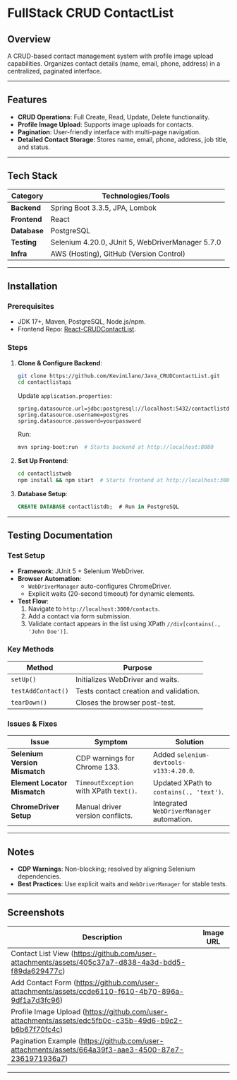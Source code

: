 ﻿# FullStack CRUD ContactList

## Overview
A CRUD-based contact management system with profile image upload capabilities. Organizes contact details (name, email, phone, address) in a centralized, paginated interface.

---

## Features
- **CRUD Operations**: Full Create, Read, Update, Delete functionality.
- **Profile Image Upload**: Supports image uploads for contacts.
- **Pagination**: User-friendly interface with multi-page navigation.
- **Detailed Contact Storage**: Stores name, email, phone, address, job title, and status.

---

## Tech Stack
| Category       | Technologies/Tools                                  |  
|----------------|----------------------------------------------------|  
| **Backend**    | Spring Boot 3.3.5, JPA, Lombok                     |  
| **Frontend**   | React                                              |  
| **Database**   | PostgreSQL                                         |  
| **Testing**    | Selenium 4.20.0, JUnit 5, WebDriverManager 5.7.0   |  
| **Infra**      | AWS (Hosting), GitHub (Version Control)            |  

---

## Installation
### Prerequisites
- JDK 17+, Maven, PostgreSQL, Node.js/npm.
- Frontend Repo: [React-CRUDContactList](https://github.com/Nofate4you/React-CRUDContactList).

### Steps
1. **Clone & Configure Backend**:
   ```bash  
   git clone https://github.com/KevinLlano/Java_CRUDContactList.git  
   cd contactlistapi  
   ```  
   Update `application.properties`:
   ```properties  
   spring.datasource.url=jdbc:postgresql://localhost:5432/contactlistdb  
   spring.datasource.username=postgres  
   spring.datasource.password=yourpassword  
   ```  
   Run:
   ```bash  
   mvn spring-boot:run  # Starts backend at http://localhost:8080  
   ```  

2. **Set Up Frontend**:
   ```bash  
   cd contactlistweb  
   npm install && npm start  # Starts frontend at http://localhost:3000  
   ```  

3. **Database Setup**:
   ```sql  
   CREATE DATABASE contactlistdb;  # Run in PostgreSQL  
   ```  

---

## Testing Documentation
### Test Setup
- **Framework**: JUnit 5 + Selenium WebDriver.
- **Browser Automation**:
   - `WebDriverManager` auto-configures ChromeDriver.
   - Explicit waits (20-second timeout) for dynamic elements.
- **Test Flow**:
   1. Navigate to `http://localhost:3000/contacts`.
   2. Add a contact via form submission.
   3. Validate contact appears in the list using XPath `//div[contains(., 'John Doe')]`.

### Key Methods
| Method             | Purpose                                  |  
|--------------------|------------------------------------------|  
| `setUp()`          | Initializes WebDriver and waits.         |  
| `testAddContact()` | Tests contact creation and validation.   |  
| `tearDown()`       | Closes the browser post-test.            |  

### Issues & Fixes
| Issue                        | Symptom                                  | Solution                                  |  
|------------------------------|------------------------------------------|-------------------------------------------|  
| **Selenium Version Mismatch**| CDP warnings for Chrome 133.             | Added `selenium-devtools-v133:4.20.0`.    |  
| **Element Locator Mismatch** | `TimeoutException` with XPath `text()`.  | Updated XPath to `contains(., 'text')`.   |  
| **ChromeDriver Setup**       | Manual driver version conflicts.         | Integrated `WebDriverManager` automation. |  

---

## Notes
- **CDP Warnings**: Non-blocking; resolved by aligning Selenium dependencies.
- **Best Practices**: Use explicit waits and `WebDriverManager` for stable tests.

--- 

## Screenshots
| Description          | Image URL                                                                 |  
|----------------------|---------------------------------------------------------------------------|  
| Contact List View    (https://github.com/user-attachments/assets/405c37a7-d838-4a3d-bdd5-f89da629477c) |  
| Add Contact Form     (https://github.com/user-attachments/assets/ccde6110-f610-4b70-896a-9df1a7d3fc96) |  
| Profile Image Upload (https://github.com/user-attachments/assets/edc5fb0c-c35b-49d6-b9c2-b6b67f70fc4c) |  
| Pagination Example   (https://github.com/user-attachments/assets/664a39f3-aae3-4500-87e7-2361971936a7) |  

---


